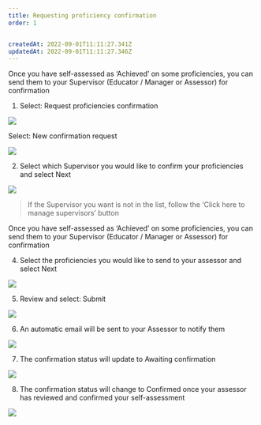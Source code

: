```yaml
---
title: Requesting proficiency confirmation​
order: 1


createdAt: 2022-09-01T11:11:27.341Z
updatedAt: 2022-09-01T11:11:27.346Z
---
```

Once you have self-assessed as ‘Achieved’ on some proficiencies, you can send them to your Supervisor (Educator / Manager or Assessor) for confirmation​

1. ​Select: Request proficiencies confirmation​

![](/img/le-5-confirm-1.jpg)

Select: New confirmation request​

![](/img/le-5-confirm-2.jpg)

2. Select which Supervisor you would like to confirm your proficiencies and select Next​

![](/img/le-5-confirm-3.jpg)

> If the Supervisor you want is not in the list, follow the ‘Click here to manage supervisors’ button​

Once you have self-assessed as ‘Achieved’ on some proficiencies, you can send them to your Supervisor (Educator / Manager or Assessor) for confirmation​

4. ​Select the proficiencies you would like to send to your assessor and select Next​

![](/img/le-5-confirm-4.jpg)

5. Review and select: Submit​

![](/img/le-5-confirm-5.jpg)

6. An automatic email will be sent to your Assessor to notify them​

![](/img/le-5-confirm-6.jpg)

7. The confirmation status will update to Awaiting confirmation ​

![](/img/le-5-confirm-7.jpg)

8. The confirmation status will change to Confirmed once your assessor has reviewed and confirmed your self-assessment​

![](/img/le-5-confirm-8.jpg)